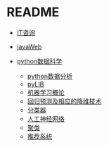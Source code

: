 # README+ [IT咨询](./IT咨询.md)+ [javaWeb](./javaweb.md)+ [python数据科学](./python数据科学.md)  + [python数据分析](./python数据分析.md)  + [pyLIB](./lib.md)  + [机器学习概论](./机器学习概论.md)  + [回归预测及相应的降维技术](./回归预测及相应的降维技术.md)  + [分类器](./分类器.md)  + [人工神经网络](./人工神经网络.md)  + [聚类](./聚类.md)  + [推荐系统](./推荐系统.md)